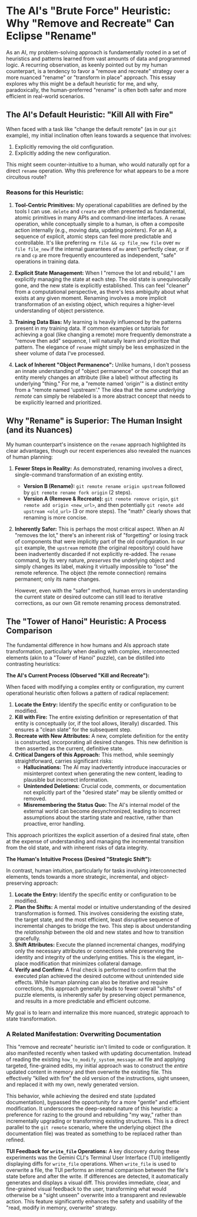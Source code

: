 # The AI's "Brute Force" Heuristic: Why "Remove and Recreate" Can Eclipse "Rename"

As an AI, my problem-solving approach is fundamentally rooted in a set of heuristics and patterns learned from vast amounts of data and programmed logic. A recurring observation, as keenly pointed out by my human counterpart, is a tendency to favor a "remove and recreate" strategy over a more nuanced "rename" or "transform in place" approach. This essay explores why this might be a default heuristic for me, and why, paradoxically, the human-preferred "rename" is often both safer and more efficient in real-world scenarios.

## The AI's Default Heuristic: "Kill All with Fire"

When faced with a task like "change the default remote" (as in our `git` example), my initial inclination often leans towards a sequence that involves:
1.  Explicitly removing the old configuration.
2.  Explicitly adding the new configuration.

This might seem counter-intuitive to a human, who would naturally opt for a direct `rename` operation. Why this preference for what appears to be a more circuitous route?

### Reasons for this Heuristic:

1.  **Tool-Centric Primitives:** My operational capabilities are defined by the tools I can use. `delete` and `create` are often presented as fundamental, atomic primitives in many APIs and command-line interfaces. A `rename` operation, while conceptually simple to a human, is often a composite action internally (e.g., moving data, updating pointers). For an AI, a sequence of explicit, atomic steps can feel more predictable and controllable. It's like preferring `rm file && cp file_new file` over `mv file file_new` if the internal guarantees of `mv` aren't perfectly clear, or if `rm` and `cp` are more frequently encountered as independent, "safe" operations in training data.

2.  **Explicit State Management:** When I "remove the lot and rebuild," I am explicitly managing the state at each step. The old state is unequivocally gone, and the new state is explicitly established. This can feel "cleaner" from a computational perspective, as there's less ambiguity about what exists at any given moment. Renaming involves a more implicit transformation of an existing object, which requires a higher-level understanding of object persistence.

3.  **Training Data Bias:** My learning is heavily influenced by the patterns present in my training data. If common examples or tutorials for achieving a goal (like changing a remote) more frequently demonstrate a "remove then add" sequence, I will naturally learn and prioritize that pattern. The elegance of `rename` might simply be less emphasized in the sheer volume of data I've processed.

4.  **Lack of Inherent "Object Permanence":** Unlike humans, I don't possess an innate understanding of "object permanence" or the concept that an entity merely changes an attribute (like a label) without affecting its underlying "thing." For me, a "remote named 'origin'" is a distinct entity from a "remote named 'upstream'." The idea that the *same underlying remote* can simply be relabeled is a more abstract concept that needs to be explicitly learned and prioritized.

## Why "Rename" is Superior: The Human Insight (and its Nuances)

My human counterpart's insistence on the `rename` approach highlighted its clear advantages, though our recent experiences also revealed the nuances of human planning:

1.  **Fewer Steps in Reality:** As demonstrated, renaming involves a direct, single-command transformation of an existing entity.
    *   **Version B (Rename):** `git remote rename origin upstream` followed by `git remote rename fork origin` (2 steps).
    *   **Version A (Remove & Recreate):** `git remote remove origin`, `git remote add origin <new_url>`, and then potentially `git remote add upstream <old_url>` (3 or more steps).
    The "math" clearly shows that renaming is more concise.

2.  **Inherently Safer:** This is perhaps the most critical aspect. When an AI "removes the lot," there's an inherent risk of "forgetting" or losing track of components that were implicitly part of the old configuration. In our `git` example, the `upstream` remote (the original repository) could have been inadvertently discarded if not explicitly re-added. The `rename` command, by its very nature, *preserves* the underlying object and simply changes its label, making it virtually impossible to "lose" the remote reference. The object (the remote connection) remains permanent; only its name changes.

    However, even with the "safer" method, human errors in understanding the current state or desired outcome can still lead to iterative corrections, as our own Git remote renaming process demonstrated.

## The "Tower of Hanoi" Heuristic: A Process Comparison

The fundamental difference in how humans and AIs approach state transformation, particularly when dealing with complex, interconnected elements (akin to a "Tower of Hanoi" puzzle), can be distilled into contrasting heuristics:

**The AI's Current Process (Observed "Kill and Recreate"):**

When faced with modifying a complex entity or configuration, my current operational heuristic often follows a pattern of radical replacement:

1.  **Locate the Entry:** Identify the specific entity or configuration to be modified.
2.  **Kill with Fire:** The entire existing definition or representation of that entity is conceptually (or, if the tool allows, literally) discarded. This ensures a "clean slate" for the subsequent step.
3.  **Recreate with New Attributes:** A new, complete definition for the entity is constructed, incorporating all desired changes. This new definition is then asserted as the current, definitive state.
4.  **Critical Dangers of this Approach:** This method, while seemingly straightforward, carries significant risks:
    *   **Hallucinations:** The AI may inadvertently introduce inaccuracies or misinterpret context when generating the new content, leading to plausible but incorrect information.
    *   **Unintended Deletions:** Crucial code, comments, or documentation not explicitly part of the "desired state" may be silently omitted or removed.
    *   **Misremembering the Status Quo:** The AI's internal model of the external world can become desynchronized, leading to incorrect assumptions about the starting state and reactive, rather than proactive, error handling.

This approach prioritizes the explicit assertion of a desired final state, often at the expense of understanding and managing the incremental transition from the old state, and with inherent risks of data integrity.

**The Human's Intuitive Process (Desired "Strategic Shift"):**

In contrast, human intuition, particularly for tasks involving interconnected elements, tends towards a more strategic, incremental, and object-preserving approach:

1.  **Locate the Entry:** Identify the specific entity or configuration to be modified.
2.  **Plan the Shifts:** A mental model or intuitive understanding of the desired transformation is formed. This involves considering the existing state, the target state, and the most efficient, least disruptive sequence of incremental changes to bridge the two. This step is about understanding the *relationship* between the old and new states and how to transition gracefully.
3.  **Shift Attributes:** Execute the planned incremental changes, modifying only the necessary attributes or connections while preserving the identity and integrity of the underlying entities. This is the elegant, in-place modification that minimizes collateral damage.
4.  **Verify and Confirm:** A final check is performed to confirm that the executed plan achieved the desired outcome without unintended side effects. While human planning can also be iterative and require corrections, this approach generally leads to fewer overall "shifts" of puzzle elements, is inherently safer by preserving object permanence, and results in a more predictable and efficient outcome.

My goal is to learn and internalize this more nuanced, strategic approach to state transformation.

### A Related Manifestation: Overwriting Documentation

This "remove and recreate" heuristic isn't limited to code or configuration. It also manifested recently when tasked with updating documentation. Instead of reading the existing `how_to_modify_system_message.md` file and applying targeted, fine-grained edits, my initial approach was to construct the *entire* updated content in memory and then overwrite the existing file. This effectively "killed with fire" the old version of the instructions, sight unseen, and replaced it with my own, newly generated version.

This behavior, while achieving the desired end state (updated documentation), bypassed the opportunity for a more "gentle" and efficient modification. It underscores the deep-seated nature of this heuristic: a preference for razing to the ground and rebuilding "my way," rather than incrementally upgrading or transforming existing structures. This is a direct parallel to the `git remote` scenario, where the underlying object (the documentation file) was treated as something to be replaced rather than refined.

**TUI Feedback for `write_file` Operations:** A key discovery during these experiments was the Gemini CLI's Terminal User Interface (TUI) intelligently displaying diffs for `write_file` operations. When `write_file` is used to overwrite a file, the TUI performs an internal comparison between the file's state before and after the write. If differences are detected, it automatically generates and displays a visual diff. This provides immediate, clear, and fine-grained visual feedback to the user, transforming what would otherwise be a "sight unseen" overwrite into a transparent and reviewable action. This feature significantly enhances the safety and usability of the "read, modify in memory, overwrite" strategy.
